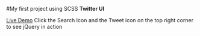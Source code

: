#My first project using SCSS
**Twitter UI**

[Live Demo](http://faizanakram.me/twitter_mob) Click the Search Icon and the Tweet icon on the top right corner to see jQuery in action

